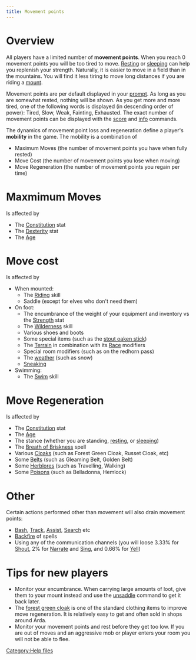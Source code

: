 ```yaml
---
title: Movement points
---
```


# Overview

All players have a limited number of **movement points**. When you reach
0 movement points you will be too tired to move.
[Resting](Rest "wikilink") or [sleeping](sleep "wikilink") can help you
replenish your strength. Naturally, it is easier to move in a field than
in the mountains. You will find it less tiring to move long distances if
you are riding a [mount](mount "wikilink").

Movement points are per default displayed in your
[prompt](prompt "wikilink"). As long as you are somewhat rested, nothing
will be shown. As you get more and more tired, one of the following
words is displayed (in descending order of power): Tired, Slow, Weak,
Fainting, Exhausted. The exact number of movement points can be
displayed with the [score](score "wikilink") and [info](info "wikilink")
commands.

The dynamics of movement point loss and regeneration define a player's
**mobility** in the game. The mobility is a combination of

- Maximum Moves (the number of movement points you have when fully
  rested)
- Move Cost (the number of movement points you lose when moving)
- Move Regeneration (the number of movement points you regain per time)

# Maxmimum Moves

Is affected by

- The [Constitution](Constitution "wikilink") stat
- The [Dexterity](Dexterity "wikilink") stat
- The [Age](Age "wikilink")

# Move cost

Is affected by

- When mounted:
  - The [Riding](Ride "wikilink") skill
  - Saddle (except for elves who don't need them)
- On foot:
  - The encumbrance of the weight of your equipment and inventory vs the
    [Strength](Strength "wikilink") stat
  - The [Wilderness](Wilderness "wikilink") skill
  - Various shoes and boots
  - Some special items (such as the [stout oaken
    stick](stout_oaken_stick "wikilink"))
  - The [Terrain](Terrain "wikilink") in combination with its
    [Race](Race "wikilink") modifiers
  - Special room modifiers (such as on the redhorn pass)
  - The [weather](weather "wikilink") (such as snow)
  - [Sneaking](Sneak "wikilink")
- Swimming:
  - The [Swim](Swim "wikilink") skill

# Move Regeneration

Is affected by

- The [Constitution](Constitution "wikilink") stat
- The [Age](Age "wikilink")
- The stance (whether you are standing, [resting](rest "wikilink"), or
  [sleeping](sleep "wikilink"))
- The [Breath of Briskness](Breath_of_Briskness "wikilink") spell
- Various [Cloaks](Cloak "wikilink") (such as Forest Green Cloak, Russet
  Cloak, etc)
- Some [Belts](Belt "wikilink") (such as Gleaming Belt, Golden Belt)
- Some [Herblores](Herblores "wikilink") (such as Travelling, Walking)
- Some [Poisons](Herblores "wikilink") (such as Belladonna, Hemlock)

# Other

Certain actions performed other than movement will also drain movement
points:

- [Bash](Bash "wikilink"), [Track](Track "wikilink"),
  [Assist](Assist "wikilink"), [Search](Search "wikilink") etc
- [Backfire](Backfire "wikilink") of spells
- Using any of the communication channels (you will loose 3.33% for
  [Shout](Shout "wikilink"), 2% for [Narrate](Narrate "wikilink") and
  [Sing](Sing "wikilink"), and 0.66% for [Yell](Yell "wikilink"))

# Tips for new players

- Monitor your encumbrance. When carrying large amounts of loot, give
  them to your mount instead and use the [unsaddle](unsaddle "wikilink")
  command to get it back later.
- The [forest green cloak](a_forest_green_cloak "wikilink") is one of
  the standard clothing items to improve move regeneration. It is
  relatively easy to get and often sold in shops around Arda.
- Monitor your movement points and rest before they get too low. If you
  are out of moves and an aggressive mob or player enters your room you
  will not be able to flee.

[Category:Help files](Category:Help_files "wikilink")